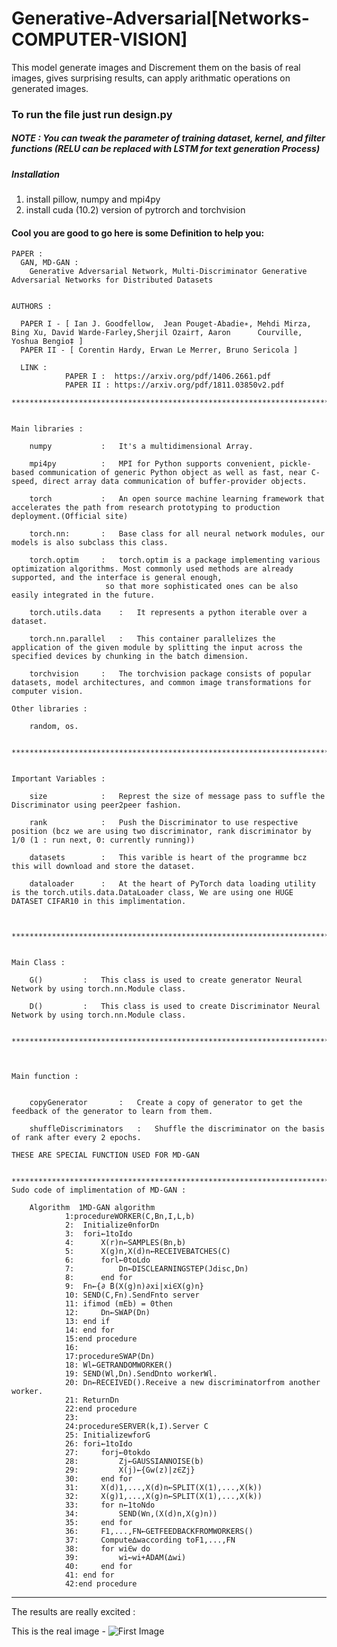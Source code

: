 # Generative-Adversarial[Networks-COMPUTER-VISION]
This model generate images and Discrement them on the basis of real images, gives surprising results, can apply arithmatic operations on generated images.


### To run the file just run design.py
##### NOTE : You can tweak the parameter of training dataset, kernel, and filter functions (RELU can be replaced with LSTM for text generation Process)

##### Installation
1. install pillow, numpy and mpi4py
2. install cuda (10.2) version of pytrorch and torchvision

#### Cool you are good to go here is some Definition to help you:


  
    PAPER :
      GAN, MD-GAN :
        Generative Adversarial Network, Multi-Discriminator Generative Adversarial Networks for Distributed Datasets

		
    AUTHORS	:
    
      PAPER I - [ Ian J. Goodfellow,  Jean Pouget-Abadie∗, Mehdi Mirza, Bing Xu, David Warde-Farley,Sherjil Ozair†, Aaron      Courville, Yoshua Bengio‡ ]
      PAPER II - [ Corentin Hardy, Erwan Le Merrer, Bruno Sericola ]

      LINK :
                PAPER I :  https://arxiv.org/pdf/1406.2661.pdf
                PAPER II : https://arxiv.org/pdf/1811.03850v2.pdf

	************************************************************************************************************************************************************************************


	Main libraries :

		numpy			:	It's a multidimensional Array.

		mpi4py			:	MPI for Python supports convenient, pickle-based communication of generic Python object as well as fast, near C-speed, direct array data communication of buffer-provider objects.

		torch			:	An open source machine learning framework that accelerates the path from research prototyping to production deployment.(Official site)	

		torch.nn:		:	Base class for all neural network modules, our models is also subclass this class.		

		torch.optim		:	torch.optim is a package implementing various optimization algorithms. Most commonly used methods are already supported, and the interface is general enough,
						 so that more sophisticated ones can be also easily integrated in the future.

		torch.utils.data	:	It represents a python iterable over a dataset.

		torch.nn.parallel	:	This container parallelizes the application of the given module by splitting the input across the specified devices by chunking in the batch dimension.

		torchvision		:	The torchvision package consists of popular datasets, model architectures, and common image transformations for computer vision.

	Other libraries :

		random, os.


	************************************************************************************************************************************************************************************


	Important Variables :

		size			:	Represt the size of message pass to suffle the Discriminator using peer2peer fashion.

		rank			:	Push the Discriminator to use respective position (bcz we are using two discriminator, rank discriminator by 1/0 (1 : run next, 0: currently running))
		
		datasets		:	This varible is heart of the programme bcz this will download and store the dataset. 

		dataloader		:	At the heart of PyTorch data loading utility is the torch.utils.data.DataLoader class, We are using one HUGE DATASET CIFAR10 in this implimentation.



	************************************************************************************************************************************************************************************


	Main Class :

		G()			:	This class is used to create generator Neural Network by using torch.nn.Module class.

		D()			:	This class is used to create Discriminator Neural Network by using torch.nn.Module class.


	************************************************************************************************************************************************************************************

  

	Main function :
  

		copyGenerator		:	Create a copy of generator to get the feedback of the generator to learn from them.

		shuffleDiscriminators	:	Shuffle the discriminator on the basis of rank after every 2 epochs.
    
    THESE ARE SPECIAL FUNCTION USED FOR MD-GAN


	************************************************************************************************************************************************************************************
  	Sudo code of implimentation of MD-GAN :

		Algorithm  1MD-GAN algorithm
				1:procedureWORKER(C,Bn,I,L,b)
				2:	InitializeθnforDn
				3:	fori←1toIdo
				4:		X(r)n←SAMPLES(Bn,b)
				5:		X(g)n,X(d)n←RECEIVEBATCHES(C)
				6:		forl←0toLdo
				7:			Dn←DISCLEARNINGSTEP(Jdisc,Dn)
				8:		end for
				9:	Fn←{∂ ̃B(X(g)n)∂xi|xi∈X(g)n}
				10:	SEND(C,Fn).SendFnto server
				11:	ifimod (mEb) = 0then
				12:		Dn←SWAP(Dn)
				13:	end if
				14:	end for
				15:end procedure
				16:
				17:procedureSWAP(Dn)
				18:	Wl←GETRANDOMWORKER()
				19:	SEND(Wl,Dn).SendDnto workerWl.
				20:	Dn←RECEIVED().Receive a new discriminatorfrom another worker.
				21:	ReturnDn
				22:end procedure
				23:
				24:procedureSERVER(k,I).Server C
				25:	InitializewforG
				26:	fori←1toIdo
				27:		forj←0tokdo
				28:			Zj←GAUSSIANNOISE(b)
				29:			X(j)←{Gw(z)|z∈Zj}
				30:		end for
				31:		X(d)1,...,X(d)n←SPLIT(X(1),...,X(k))
				32:		X(g)1,...,X(g)n←SPLIT(X(1),...,X(k))
				33:		for n←1toNdo
				34:			SEND(Wn,(X(d)n,X(g)n))
				35:		end for
				36:		F1,...,FN←GETFEEDBACKFROMWORKERS()
				37:		Compute∆waccording toF1,...,FN
				38:		for wi∈w do
				39:			wi←wi+ADAM(∆wi)
				40:		end for
				41:	end for
				42:end procedure
				
************************************************************************************************************************************************************************************
The results are really excited : 

This is the real image - ![First Image](https://github.com/KhanJr/Generative-Adversarial-Networks-COMPUTER-VISION-/images/fake_samples_epoch_000.png?raw=true)

